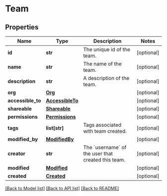 # Team

## Properties
Name | Type | Description | Notes
------------ | ------------- | ------------- | -------------
**id** | **str** | The unique id of the team. | [optional] 
**name** | **str** | The name of the team. | [optional] 
**description** | **str** | A description of the team. | [optional] 
**org** | [**Org**](Org.md) |  | [optional] 
**accessible_to** | [**AccessibleTo**](AccessibleTo.md) |  | [optional] 
**shareable** | [**Shareable**](Shareable.md) |  | [optional] 
**permissions** | [**Permissions**](Permissions.md) |  | [optional] 
**tags** | **list[str]** | Tags associated with team created. | [optional] 
**modified_by** | [**ModifiedBy**](ModifiedBy.md) |  | [optional] 
**creator** | **str** | The &#x60;username&#x60; of the user that created this team. | [optional] 
**modified** | [**Modified**](Modified.md) |  | [optional] 
**created** | [**Created**](Created.md) |  | [optional] 

[[Back to Model list]](../README.md#documentation-for-models) [[Back to API list]](../README.md#documentation-for-api-endpoints) [[Back to README]](../README.md)

